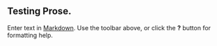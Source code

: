 ## Testing Prose.

Enter text in [Markdown](http://daringfireball.net/projects/markdown/). Use the toolbar above, or click the **?** button for formatting help.
